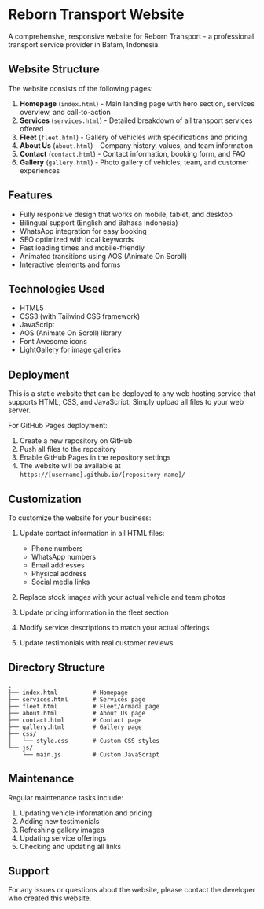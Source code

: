 # Reborn Transport Website

A comprehensive, responsive website for Reborn Transport - a professional transport service provider in Batam, Indonesia.

## Website Structure

The website consists of the following pages:

1. **Homepage** (`index.html`) - Main landing page with hero section, services overview, and call-to-action
2. **Services** (`services.html`) - Detailed breakdown of all transport services offered
3. **Fleet** (`fleet.html`) - Gallery of vehicles with specifications and pricing
4. **About Us** (`about.html`) - Company history, values, and team information
5. **Contact** (`contact.html`) - Contact information, booking form, and FAQ
6. **Gallery** (`gallery.html`) - Photo gallery of vehicles, team, and customer experiences

## Features

- Fully responsive design that works on mobile, tablet, and desktop
- Bilingual support (English and Bahasa Indonesia)
- WhatsApp integration for easy booking
- SEO optimized with local keywords
- Fast loading times and mobile-friendly
- Animated transitions using AOS (Animate On Scroll)
- Interactive elements and forms

## Technologies Used

- HTML5
- CSS3 (with Tailwind CSS framework)
- JavaScript
- AOS (Animate On Scroll) library
- Font Awesome icons
- LightGallery for image galleries

## Deployment

This is a static website that can be deployed to any web hosting service that supports HTML, CSS, and JavaScript. Simply upload all files to your web server.

For GitHub Pages deployment:
1. Create a new repository on GitHub
2. Push all files to the repository
3. Enable GitHub Pages in the repository settings
4. The website will be available at `https://[username].github.io/[repository-name]/`

## Customization

To customize the website for your business:

1. Update contact information in all HTML files:
   - Phone numbers
   - WhatsApp numbers
   - Email addresses
   - Physical address
   - Social media links

2. Replace stock images with your actual vehicle and team photos

3. Update pricing information in the fleet section

4. Modify service descriptions to match your actual offerings

5. Update testimonials with real customer reviews

## Directory Structure

```
.
├── index.html          # Homepage
├── services.html       # Services page
├── fleet.html          # Fleet/Armada page
├── about.html          # About Us page
├── contact.html        # Contact page
├── gallery.html        # Gallery page
├── css/
│   └── style.css       # Custom CSS styles
└── js/
    └── main.js         # Custom JavaScript
```

## Maintenance

Regular maintenance tasks include:

1. Updating vehicle information and pricing
2. Adding new testimonials
3. Refreshing gallery images
4. Updating service offerings
5. Checking and updating all links

## Support

For any issues or questions about the website, please contact the developer who created this website.